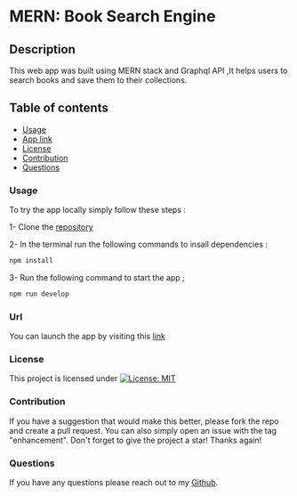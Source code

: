 #  MERN: Book Search Engine

## Description

This web app was built using MERN stack and Graphql API ,It helps users to search books and save them to their collections.

## Table of contents

* [Usage](#usage)
* [App link](#Url)
* [License](#license)
* [Contribution](#Contribution)
* [Questions](#questions)

### Usage

To try the app locally simply follow these steps :<br>

 1- Clone the [repository](https://github.com/hmd-asg/Book-Search_Engine)

 2- In the terminal run the following commands to insall dependencies :
 ```md
 npm install
 ```

 3- Run the following command to start the app ; 
 ```md 
 npm run develop
 ```

 ### Url

You can launch the app by visiting this [link](https://book-search-ojnq.onrender.com)

### License

This project is licensed under [![License: MIT](https://img.shields.io/badge/License-MIT-yellow.svg)](https://opensource.org/licenses/MIT)

### Contribution

If you have a suggestion that would make this better, please fork the repo and create a pull request. You can also simply open an issue with the tag "enhancement". Don't forget to give the project a star! Thanks again!

### Questions

If you have any questions please reach out to my [Github](https://github.com/hmd-asg). 